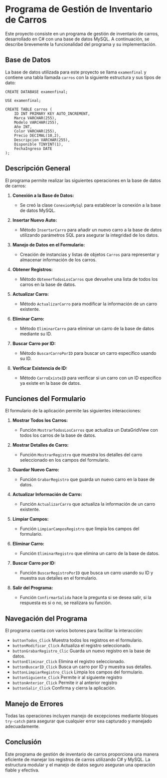 # Programa de Gestión de Inventario de Carros

Este proyecto consiste en un programa de gestión de inventario de carros, desarrollado en C# 
con una base de datos MySQL. A continuación, se describe brevemente la funcionalidad del 
programa y su implementación.

## Base de Datos

La base de datos utilizada para este proyecto se llama `examenfinal` y contiene una tabla llamada `carros` con la siguiente estructura y sus tipos de dato:

```
CREATE DATABASE examenfinal;

USE examenfinal;

CREATE TABLE carros (
    ID INT PRIMARY KEY AUTO_INCREMENT,
    Marca VARCHAR(255),
    Modelo VARCHAR(255),
    Año INT,
    Color VARCHAR(255),
    Precio DECIMAL(10,2),
    Descripcion VARCHAR(255),
    Disponible TINYINT(1),
    FechaIngreso DATE
);
```

## Descripción General 

El programa permite realizar las siguientes operaciones en la base de datos de carros:

1. **Conexión a la Base de Datos:**
   - Se creó la clase `ConexionMySql` para establecer la conexión a la base de datos MySQL.

2. **Insertar Nuevo Auto:**
   - Método `InsertarCarro` para añadir un nuevo carro a la base de datos utilizando parámetros SQL para asegurar
   la integridad de los datos.

3. **Manejo de Datos en el Formulario:**
   - Creación de instancias y listas de objetos `Carros` para representar y almacenar información de los carros.

4. **Obtener Registros:**
   - Método `ObtenerTodosLosCarros` que devuelve una lista de todos los carros en la base de datos.

5. **Actualizar Carro:**
   - Método `ActualizarCarro` para modificar la información de un carro existente.

6. **Eliminar Carro:**
   - Método `EliminarCarro` para eliminar un carro de la base de datos mediante su ID.

7. **Buscar Carro por ID:**
   - Método `BuscarCarroPorID` para buscar un carro específico usando su ID.

8. **Verificar Existencia de ID:**
   - Método `CarroExisteID` para verificar si un carro con un ID específico ya existe en la base de datos.

## Funciones del Formulario

El formulario de la aplicación permite las siguientes interacciones:

1. **Mostrar Todos los Carros:**
   - Función `MostrarTodosLosCarros` que actualiza un DataGridView con todos los carros de la base de datos.

2. **Mostrar Detalles de Carro:**
   - Función `MostrarRegistro` que muestra los detalles del carro seleccionado en los campos del formulario.

3. **Guardar Nuevo Carro:**
   - Función `GrabarRegistro` que guarda un nuevo carro en la base de datos.

4. **Actualizar Información de Carro:**
   - Función `ActualizarCarro` que actualiza la información de un carro existente.

5. **Limpiar Campos:**
   - Función `LimpiarCamposRegistro` que limpia los campos del formulario.

6. **Eliminar Carro:**
   - Función `EliminarRegistro` que elimina un carro de la base de datos.

7. **Buscar Carro por ID:**
   - Función `BuscarRegistroPorID` que busca un carro usando su ID y muestra sus detalles en el formulario.

8. **Salir del Programa:**
   - Función `ConfirmarSalida` hace la pregunta si se desea salir, si la respuesta es si o no, se realizara su función.

## Navegación del Programa

El programa cuenta con varios botones para facilitar la interacción:

- `buttonTodos_Click` Muestra todos los registros en el formulario.
- `buttonModificar_Click` Actualiza el registro seleccionado.
- `buttonGrabarRegistro_Clic` Guarda un nuevo registro en la base de datos.
- `buttonEliminar_Click` Elimina el registro seleccionado.
- `buttonBuscarID_Click` Busca un carro por ID y muestra sus detalles.
- `buttonLimpiarRegistro_Click` Limpia los campos del formulario.
- `buttonSiguiente_Click` Permite ir al siguiente registro
- `buttonAnterior_Click` Permite ir al anterior registro
- `buttonSalir_Click` Confirma y cierra la aplicación.

## Manejo de Errores

Todas las operaciones incluyen manejo de excepciones mediante bloques `try-catch` para asegurar que cualquier error sea capturado y manejado adecuadamente.

## Conclusión

Este programa de gestión de inventario de carros proporciona una manera eficiente de manejar los registros de carros utilizando C# y MySQL. La estructura modular y el manejo de datos seguro aseguran una operación fiable y efectiva.













